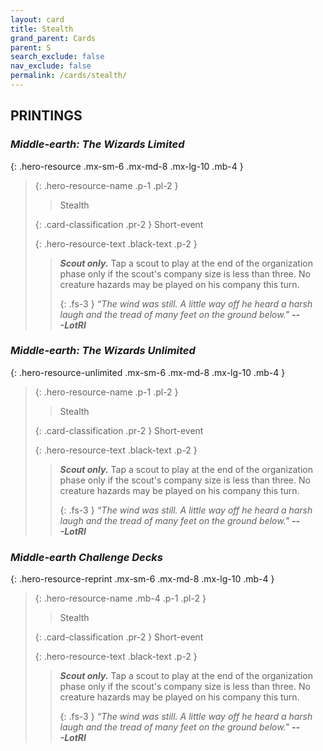 ```yaml
---
layout: card
title: Stealth
grand_parent: Cards
parent: S
search_exclude: false
nav_exclude: false
permalink: /cards/stealth/
---
```


## PRINTINGS


### _Middle-earth: The Wizards Limited_

{: .hero-resource .mx-sm-6 .mx-md-8 .mx-lg-10 .mb-4 }
> {: .hero-resource-name .p-1 .pl-2 }
> > <div class="card-mp"></div>
> > <div class="card-name">Stealth</div>
>
> {: .card-classification .pr-2 }
> Short-event
>
> {: .hero-resource-text .black-text .p-2 }
> > _**Scout only.**_ Tap a scout to play at the end of the organization phase only if the scout's company size is less than three. No creature hazards may be played on his company this turn. 
> > 
> > {: .fs-3 } 
> > _“The wind was still. A little way off he heard a harsh laugh and the tread of many feet on the ground below."_ ***---&#65279;LotRI*** 
> 

### _Middle-earth: The Wizards Unlimited_

{: .hero-resource-unlimited .mx-sm-6 .mx-md-8 .mx-lg-10 .mb-4 }
> {: .hero-resource-name .p-1 .pl-2 }
> > <div class="card-mp"></div>
> > <div class="card-name">Stealth</div>
>
> {: .card-classification .pr-2 }
> Short-event
>
> {: .hero-resource-text .black-text .p-2 }
> > _**Scout only.**_ Tap a scout to play at the end of the organization phase only if the scout's company size is less than three. No creature hazards may be played on his company this turn. 
> > 
> > {: .fs-3 } 
> > _“The wind was still. A little way off he heard a harsh laugh and the tread of many feet on the ground below."_ ***---&#65279;LotRI*** 
> 

### _Middle-earth Challenge Decks_

{: .hero-resource-reprint .mx-sm-6 .mx-md-8 .mx-lg-10 .mb-4 }
> {: .hero-resource-name .mb-4 .p-1 .pl-2 }
> > <div class="card-mp"></div>
> > <div class="card-name">Stealth</div>
>
> {: .card-classification .pr-2 }
> Short-event
>
> {: .hero-resource-text .black-text .p-2 }
> > _**Scout only.**_ Tap a scout to play at the end of the organization phase only if the scout's company size is less than three. No creature hazards may be played on his company this turn. 
> > 
> > {: .fs-3 } 
> > _“The wind was still. A little way off he heard a harsh laugh and the tread of many feet on the ground below."_ ***---&#65279;LotRI*** 
> 
